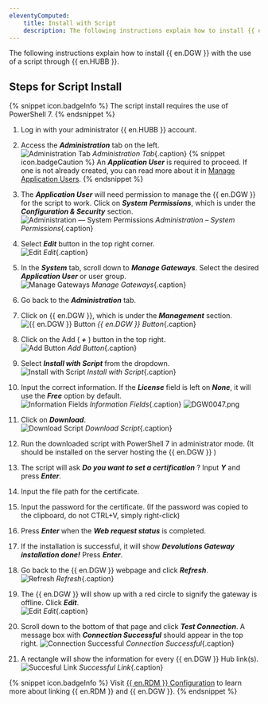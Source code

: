 ```yaml
---
eleventyComputed:
    title: Install with Script
    description: The following instructions explain how to install {{ en.DGW }} with the use of a script through {{ en.HUBB }}.
---
```

The following instructions explain how to install {{ en.DGW }} with the use of a script through {{ en.HUBB }}.

## Steps for Script Install

{% snippet icon.badgeInfo %} 
The script install requires the use of PowerShell 7.
{% endsnippet %}
 
1. Log in with your administrator {{ en.HUBB }} account. 
1. Access the ***Administration*** tab on the left.  
![Administration Tab](/img/en/hub/DGW0020.png)
*Administration Tab*{.caption}
{% snippet icon.badgeCaution %} 
An ***Application User*** is required to proceed. If one is not already created, you can read more about it in [Manage Application Users](/hub/web-interface/hub-overview/administration/management/application-users/manage-application-users/). 
{% endsnippet %}
 
3. The ***Application User*** will need permission to manage the {{ en.DGW }} for the script to work. Click on ***System Permissions***, which is under the ***Configuration & Security*** section.  
![Administration — System Permissions](/img/en/hub/DGW0043.png)
*Administration – System Permissions*{.caption} 
1. Select ***Edit*** button in the top right corner.  
![Edit](/img/en/hub/DGW0044.png)
*Edit*{.caption} 
1. In the ***System*** tab, scroll down to ***Manage Gateways***. Select the desired ***Application User*** or user group.  
![Manage Gateways](/img/en/hub/DGW0045.png)
*Manage Gateways*{.caption} 
1. Go back to the ***Administration*** tab. 
1. Click on {{ en.DGW }}, which is under the ***Management*** section.  
![{{ en.DGW }} Button](/img/en/hub/DGW0021.png)
*{{ en.DGW }} Button*{.caption} 
1. Click on the Add ( ***+*** ) button in the top right.  
![Add Button](/img/en/hub/DGW0022.png)
*Add Button*{.caption} 
1. Select ***Install with Script*** from the dropdown.  
![Install with Script](/img/en/hub/DGW0042.png)
*Install with Script*{.caption} 
1. Input the correct information. If the ***License*** field is left on ***None***, it will use the ***Free*** option by default.  
![Information Fields](/img/en/hub/DGW0046.png)
*Information Fields*{.caption} 
![DGW0047.png](/img/en/hub/DGW0047.png) 
1. Click on ***Download***.  
![Download Script](/img/en/hub/DGW0048.png)
*Download Script*{.caption} 
1. Run the downloaded script with PowerShell 7 in administrator mode. (It should be installed on the server hosting the {{ en.DGW }} ) 
1. The script will ask ***Do you want to set a certification*** ? Input ***Y*** and press ***Enter***. 
1. Input the file path for the certificate. 
1. Input the password for the certificate. (If the password was copied to the clipboard, do not CTRL+V, simply right-click) 
1. Press ***Enter*** when the ***Web request status*** is completed. 
1. If the installation is successful, it will show ***Devolutions Gateway installation done!*** Press ***Enter***. 
1. Go back to the {{ en.DGW }} webpage and click ***Refresh***.  
![Refresh](/img/en/hub/DGW0049.png)
*Refresh*{.caption} 
1. The {{ en.DGW }} will show up with a red circle to signify the gateway is offline. Click ***Edit***.  
![Edit](/img/en/hub/DGW0050.png)
*Edit*{.caption} 
1. Scroll down to the bottom of that page and click ***Test Connection***. A message box with ***Connection Successful*** should appear in the top right. 
![Connection Successful](/img/en/hub/DGW0051.png)
*Connection Successful*{.caption} 
1. A rectangle will show the information for every {{ en.DGW }} Hub link(s).  
![Succesful Link](/img/en/hub/DGW0040.png)
*Successful Link*{.caption} 

{% snippet icon.badgeInfo %} 
Visit [{{ en.RDM }} Configuration](/hub/dgw/rdm-configuration/) to learn more about linking {{ en.RDM }} and {{ en.DGW }}. 
{% endsnippet %}
